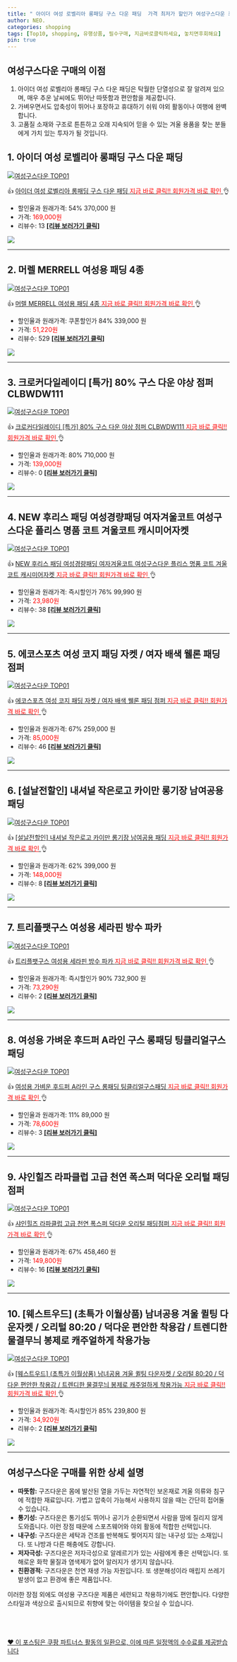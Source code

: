 ```yaml
---
title: " 아이더 여성 로벨리아 롱패딩 구스 다운 패딩  가격 최저가 할인가 여성구스다운 최저가 추천 제품 비교"
author: NEO.
categories: shopping
tags: [Top10, shopping, 유행상품, 필수구매, 지금바로클릭하세요, 놓치면후회해요]
pin: true
---
```

## 여성구스다운 구매의 이점
1. 아이더 여성 로벨리아 롱패딩 구스 다운 패딩은 탁월한 단열성으로 잘 알려져 있으며, 매우 추운 날씨에도 뛰어난 따뜻함과 편안함을 제공합니다.
2. 가벼우면서도 압축성이 뛰어나 포장하고 휴대하기 쉬워 야외 활동이나 여행에 완벽합니다.
3. 고품질 소재와 구조로 튼튼하고 오래 지속되어 믿을 수 있는 겨울 용품을 찾는 분들에게 가치 있는 투자가 될 것입니다.

   

## 1.  아이더 여성 로벨리아 롱패딩 구스 다운 패딩 

[![여성구스다운 TOP01](https://thumbnail9.coupangcdn.com/thumbnails/remote/490x490ex/image/vendor_inventory/5256/1a0074d2632e2614313bc51bf5c5474bc0b085f0dad751d81d6b182df033.png)](https://link.coupang.com/re/AFFSDP?lptag=AF3617701&subid=GithubCoopas&pageKey=6849370291&traceid=V0-153&itemId=16310740193&vendorItemId=88483086563)


👍 [ 아이더 여성 로벨리아 롱패딩 구스 다운 패딩  <font color=red> 지금 바로 클릭!! 회원가격 바로 확인 </font> ](https://link.coupang.com/re/AFFSDP?lptag=AF3617701&subid=GithubCoopas&pageKey=6849370291&traceid=V0-153&itemId=16310740193&vendorItemId=88483086563) 👌 


- 할인율과 원래가격: 54%  370,000   원
- 가격: <span style='color:red'>169,000원</span>
- 리뷰수: 13  [**[리뷰 보러가기 클릭]**](https://link.coupang.com/re/AFFSDP?lptag=AF3617701&subid=GithubCoopas&pageKey=6849370291&traceid=V0-153&itemId=16310740193&vendorItemId=88483086563)

[![](/discount_price.png)](https://link.coupang.com/re/AFFSDP?lptag=AF3617701&subid=GithubCoopas&pageKey=6849370291&traceid=V0-153&itemId=16310740193&vendorItemId=88483086563)

---


   

## 2.  머렐 MERRELL 여성용 패딩 4종 

[![여성구스다운 TOP01](https://thumbnail10.coupangcdn.com/thumbnails/remote/490x490ex/image/vendor_inventory/447e/b1f62c6fa936f624f2c54635749551a28d7e2182949a4c529a98b769beba.png)](https://link.coupang.com/re/AFFSDP?lptag=AF3617701&subid=GithubCoopas&pageKey=7589668302&traceid=V0-153&itemId=20054304870&vendorItemId=87150448997)


👍 [ 머렐 MERRELL 여성용 패딩 4종  <font color=red> 지금 바로 클릭!! 회원가격 바로 확인 </font> ](https://link.coupang.com/re/AFFSDP?lptag=AF3617701&subid=GithubCoopas&pageKey=7589668302&traceid=V0-153&itemId=20054304870&vendorItemId=87150448997) 👌 


- 할인율과 원래가격: 쿠폰할인가 84%  339,000   원
- 가격: <span style='color:red'>51,220원</span>
- 리뷰수: 529  [**[리뷰 보러가기 클릭]**](https://link.coupang.com/re/AFFSDP?lptag=AF3617701&subid=GithubCoopas&pageKey=7589668302&traceid=V0-153&itemId=20054304870&vendorItemId=87150448997)

[![](/discount_price.png)](https://link.coupang.com/re/AFFSDP?lptag=AF3617701&subid=GithubCoopas&pageKey=7589668302&traceid=V0-153&itemId=20054304870&vendorItemId=87150448997)

---


   

## 3.  크로커다일레이디 [특가] 80% 구스 다운 야상 점퍼 CLBWDW111 

[![여성구스다운 TOP01](https://thumbnail10.coupangcdn.com/thumbnails/remote/490x490ex/image/vendor_inventory/5976/0c7787e763be401208a471c2bce6094f6deee6b08fe9f2487202c9fec5f0.jpg)](https://link.coupang.com/re/AFFSDP?lptag=AF3617701&subid=GithubCoopas&pageKey=7847722291&traceid=V0-153&itemId=21381977079&vendorItemId=88438967030)


👍 [ 크로커다일레이디 [특가] 80% 구스 다운 야상 점퍼 CLBWDW111  <font color=red> 지금 바로 클릭!! 회원가격 바로 확인 </font> ](https://link.coupang.com/re/AFFSDP?lptag=AF3617701&subid=GithubCoopas&pageKey=7847722291&traceid=V0-153&itemId=21381977079&vendorItemId=88438967030) 👌 


- 할인율과 원래가격: 80%  710,000   원
- 가격: <span style='color:red'>139,000원</span>
- 리뷰수: 0  [**[리뷰 보러가기 클릭]**](https://link.coupang.com/re/AFFSDP?lptag=AF3617701&subid=GithubCoopas&pageKey=7847722291&traceid=V0-153&itemId=21381977079&vendorItemId=88438967030)

[![](/discount_price.png)](https://link.coupang.com/re/AFFSDP?lptag=AF3617701&subid=GithubCoopas&pageKey=7847722291&traceid=V0-153&itemId=21381977079&vendorItemId=88438967030)

---


   

## 4.  NEW 후리스 패딩 여성경량패딩 여자겨울코트 여성구스다운 플리스 명품 코트 겨울코트 캐시미어자켓 

[![여성구스다운 TOP01](https://thumbnail8.coupangcdn.com/thumbnails/remote/490x490ex/image/vendor_inventory/c8cf/352a7b2f28cfab4ba409b71276b855661c33d16d66ac2cc3a0bc9148f853.jpg)](https://link.coupang.com/re/AFFSDP?lptag=AF3617701&subid=GithubCoopas&pageKey=6999754645&traceid=V0-153&itemId=17162328941&vendorItemId=87791674538)


👍 [ NEW 후리스 패딩 여성경량패딩 여자겨울코트 여성구스다운 플리스 명품 코트 겨울코트 캐시미어자켓  <font color=red> 지금 바로 클릭!! 회원가격 바로 확인 </font> ](https://link.coupang.com/re/AFFSDP?lptag=AF3617701&subid=GithubCoopas&pageKey=6999754645&traceid=V0-153&itemId=17162328941&vendorItemId=87791674538) 👌 


- 할인율과 원래가격: 즉시할인가 76%  99,990   원
- 가격: <span style='color:red'>23,980원</span>
- 리뷰수: 38  [**[리뷰 보러가기 클릭]**](https://link.coupang.com/re/AFFSDP?lptag=AF3617701&subid=GithubCoopas&pageKey=6999754645&traceid=V0-153&itemId=17162328941&vendorItemId=87791674538)

[![](/discount_price.png)](https://link.coupang.com/re/AFFSDP?lptag=AF3617701&subid=GithubCoopas&pageKey=6999754645&traceid=V0-153&itemId=17162328941&vendorItemId=87791674538)

---


   

## 5.  에코스포츠 여성 코지 패딩 자켓 / 여자 배색 웰론 패딩 점퍼 

[![여성구스다운 TOP01](https://thumbnail8.coupangcdn.com/thumbnails/remote/490x490ex/image/vendor_inventory/1f8e/1748a2df898ea3ab979a1910a5b74aa894c39d85e3f47a7738186fb16c3b.jpg)](https://link.coupang.com/re/AFFSDP?lptag=AF3617701&subid=GithubCoopas&pageKey=7664872530&traceid=V0-153&itemId=20430126262&vendorItemId=87511262926)


👍 [ 에코스포츠 여성 코지 패딩 자켓 / 여자 배색 웰론 패딩 점퍼  <font color=red> 지금 바로 클릭!! 회원가격 바로 확인 </font> ](https://link.coupang.com/re/AFFSDP?lptag=AF3617701&subid=GithubCoopas&pageKey=7664872530&traceid=V0-153&itemId=20430126262&vendorItemId=87511262926) 👌 


- 할인율과 원래가격: 67%  259,000   원
- 가격: <span style='color:red'>85,000원</span>
- 리뷰수: 46  [**[리뷰 보러가기 클릭]**](https://link.coupang.com/re/AFFSDP?lptag=AF3617701&subid=GithubCoopas&pageKey=7664872530&traceid=V0-153&itemId=20430126262&vendorItemId=87511262926)

[![](/discount_price.png)](https://link.coupang.com/re/AFFSDP?lptag=AF3617701&subid=GithubCoopas&pageKey=7664872530&traceid=V0-153&itemId=20430126262&vendorItemId=87511262926)

---


   

## 6.  [설날전할인] 내셔널 작은로고 카이만 롱기장 남여공용 패딩 

[![여성구스다운 TOP01](https://thumbnail6.coupangcdn.com/thumbnails/remote/490x490ex/image/vendor_inventory/de89/dc0f285d449fe46b97b75c41a91da97c0b6d96063ea2e6504076a5f723ac.png)](https://link.coupang.com/re/AFFSDP?lptag=AF3617701&subid=GithubCoopas&pageKey=7858708239&traceid=V0-153&itemId=21439541483&vendorItemId=88587201924)


👍 [ [설날전할인] 내셔널 작은로고 카이만 롱기장 남여공용 패딩  <font color=red> 지금 바로 클릭!! 회원가격 바로 확인 </font> ](https://link.coupang.com/re/AFFSDP?lptag=AF3617701&subid=GithubCoopas&pageKey=7858708239&traceid=V0-153&itemId=21439541483&vendorItemId=88587201924) 👌 


- 할인율과 원래가격: 62%  399,000   원
- 가격: <span style='color:red'>148,000원</span>
- 리뷰수: 8  [**[리뷰 보러가기 클릭]**](https://link.coupang.com/re/AFFSDP?lptag=AF3617701&subid=GithubCoopas&pageKey=7858708239&traceid=V0-153&itemId=21439541483&vendorItemId=88587201924)

[![](/discount_price.png)](https://link.coupang.com/re/AFFSDP?lptag=AF3617701&subid=GithubCoopas&pageKey=7858708239&traceid=V0-153&itemId=21439541483&vendorItemId=88587201924)

---


   

## 7.  트리플팻구스 여성용 세라핀 방수 파카 

[![여성구스다운 TOP01](https://thumbnail9.coupangcdn.com/thumbnails/remote/490x490ex/image/retail/images/2020/09/10/10/9/f4bb25aa-6fbb-4e8f-9b98-ffc379b091a2.jpg)](https://link.coupang.com/re/AFFSDP?lptag=AF3617701&subid=GithubCoopas&pageKey=2232494171&traceid=V0-153&itemId=3809505418&vendorItemId=71794418998)


👍 [ 트리플팻구스 여성용 세라핀 방수 파카  <font color=red> 지금 바로 클릭!! 회원가격 바로 확인 </font> ](https://link.coupang.com/re/AFFSDP?lptag=AF3617701&subid=GithubCoopas&pageKey=2232494171&traceid=V0-153&itemId=3809505418&vendorItemId=71794418998) 👌 


- 할인율과 원래가격: 즉시할인가 90%  732,900   원
- 가격: <span style='color:red'>73,290원</span>
- 리뷰수: 2  [**[리뷰 보러가기 클릭]**](https://link.coupang.com/re/AFFSDP?lptag=AF3617701&subid=GithubCoopas&pageKey=2232494171&traceid=V0-153&itemId=3809505418&vendorItemId=71794418998)

[![](/discount_price.png)](https://link.coupang.com/re/AFFSDP?lptag=AF3617701&subid=GithubCoopas&pageKey=2232494171&traceid=V0-153&itemId=3809505418&vendorItemId=71794418998)

---


   

## 8.  여성용 가벼운 후드퍼 A라인 구스 롱패딩 팅클리얼구스패딩 

[![여성구스다운 TOP01](https://thumbnail10.coupangcdn.com/thumbnails/remote/490x490ex/image/vendor_inventory/b58c/c1592c850858617affcb9d1464a3f6e290ccd05e38c6f3f143c18a437c57.jpg)](https://link.coupang.com/re/AFFSDP?lptag=AF3617701&subid=GithubCoopas&pageKey=7804360277&traceid=V0-153&itemId=21144916518&vendorItemId=88206505061)


👍 [ 여성용 가벼운 후드퍼 A라인 구스 롱패딩 팅클리얼구스패딩  <font color=red> 지금 바로 클릭!! 회원가격 바로 확인 </font> ](https://link.coupang.com/re/AFFSDP?lptag=AF3617701&subid=GithubCoopas&pageKey=7804360277&traceid=V0-153&itemId=21144916518&vendorItemId=88206505061) 👌 


- 할인율과 원래가격: 11%  89,000   원
- 가격: <span style='color:red'>78,600원</span>
- 리뷰수: 3  [**[리뷰 보러가기 클릭]**](https://link.coupang.com/re/AFFSDP?lptag=AF3617701&subid=GithubCoopas&pageKey=7804360277&traceid=V0-153&itemId=21144916518&vendorItemId=88206505061)

[![](/discount_price.png)](https://link.coupang.com/re/AFFSDP?lptag=AF3617701&subid=GithubCoopas&pageKey=7804360277&traceid=V0-153&itemId=21144916518&vendorItemId=88206505061)

---


   

## 9.  샤인힐즈 라파클럽 고급 천연 폭스퍼 덕다운 오리털 패딩점퍼 

[![여성구스다운 TOP01](https://thumbnail8.coupangcdn.com/thumbnails/remote/490x490ex/image/vendor_inventory/ed7e/74bb8942f9417447d92b406366dfd30667fc0e5f26ccc3f764c7a3304454.jpg)](https://link.coupang.com/re/AFFSDP?lptag=AF3617701&subid=GithubCoopas&pageKey=7666827858&traceid=V0-153&itemId=20441108797&vendorItemId=87562367396)


👍 [ 샤인힐즈 라파클럽 고급 천연 폭스퍼 덕다운 오리털 패딩점퍼  <font color=red> 지금 바로 클릭!! 회원가격 바로 확인 </font> ](https://link.coupang.com/re/AFFSDP?lptag=AF3617701&subid=GithubCoopas&pageKey=7666827858&traceid=V0-153&itemId=20441108797&vendorItemId=87562367396) 👌 


- 할인율과 원래가격: 67%  458,460   원
- 가격: <span style='color:red'>149,800원</span>
- 리뷰수: 16  [**[리뷰 보러가기 클릭]**](https://link.coupang.com/re/AFFSDP?lptag=AF3617701&subid=GithubCoopas&pageKey=7666827858&traceid=V0-153&itemId=20441108797&vendorItemId=87562367396)

[![](/discount_price.png)](https://link.coupang.com/re/AFFSDP?lptag=AF3617701&subid=GithubCoopas&pageKey=7666827858&traceid=V0-153&itemId=20441108797&vendorItemId=87562367396)

---


   

## 10.  [웨스트우드] (초특가 이월상품) 남녀공용 겨울 퀼팅 다운자켓 / 오리털 80:20 / 덕다운 편안한 착용감 / 트렌디한 물결무늬 봉제로 캐주얼하게 착용가능 

[![여성구스다운 TOP01](https://thumbnail10.coupangcdn.com/thumbnails/remote/490x490ex/image/vendor_inventory/aff4/cd8904e36946b66762eb23027e98dc9a5ef75ab2c19d5e7ea702bac44f69.jpg)](https://link.coupang.com/re/AFFSDP?lptag=AF3617701&subid=GithubCoopas&pageKey=7710913252&traceid=V0-153&itemId=20669688212&vendorItemId=87742080462)


👍 [ [웨스트우드] (초특가 이월상품) 남녀공용 겨울 퀼팅 다운자켓 / 오리털 80:20 / 덕다운 편안한 착용감 / 트렌디한 물결무늬 봉제로 캐주얼하게 착용가능  <font color=red> 지금 바로 클릭!! 회원가격 바로 확인 </font> ](https://link.coupang.com/re/AFFSDP?lptag=AF3617701&subid=GithubCoopas&pageKey=7710913252&traceid=V0-153&itemId=20669688212&vendorItemId=87742080462) 👌 


- 할인율과 원래가격: 즉시할인가 85%  239,800   원
- 가격: <span style='color:red'>34,920원</span>
- 리뷰수: 2  [**[리뷰 보러가기 클릭]**](https://link.coupang.com/re/AFFSDP?lptag=AF3617701&subid=GithubCoopas&pageKey=7710913252&traceid=V0-153&itemId=20669688212&vendorItemId=87742080462)

[![](/discount_price.png)](https://link.coupang.com/re/AFFSDP?lptag=AF3617701&subid=GithubCoopas&pageKey=7710913252&traceid=V0-153&itemId=20669688212&vendorItemId=87742080462)

---
## 여성구스다운 구매를 위한 상세 설명
* **따뜻함:** 구즈다운은 몸에 발산된 열을 가두는 자연적인 보온재로 겨울 의류와 침구에 적합한 재료입니다. 가볍고 압축이 가능해서 사용하지 않을 때는 간단히 접어둘 수 있습니다.
* **통기성:** 구즈다운은 통기성도 뛰어나 공기가 순환되면서 사람을 땀에 질리지 않게 도와줍니다. 이런 장점 때문에 스포츠웨어와 야외 활동에 적합한 선택입니다.
* **내구성:** 구즈다운은 세탁과 건조를 반복해도 찢어지지 않는 내구성 있는 소재입니다. 또 나방과 다른 해충에도 강합니다.
* **저자극성:** 구즈다운은 저자극성으로 알레르기가 있는 사람에게 좋은 선택입니다. 또 해로운 화학 물질과 염색제가 없어 알러지가 생기지 않습니다.
* **친환경적:** 구즈다운은 천연 재생 가능 자원입니다. 또 생분해성이라 매립지 쓰레기 발생이 없고 환경에 좋은 제품입니다.

이러한 장점 외에도 여성용 구즈다운 제품은 세련되고 착용하기에도 편안합니다. 다양한 스타일과 색상으로 출시되므로 취향에 맞는 아이템을 찾으실 수 있습니다.<br><br><br><br><br> [ ❤  이 포스팅은 쿠팡 파트너스 활동의 일환으로, 이에 따른 일정액의 수수료를 제공받습니다](https://link.coupang.com/a/bcEFyh)